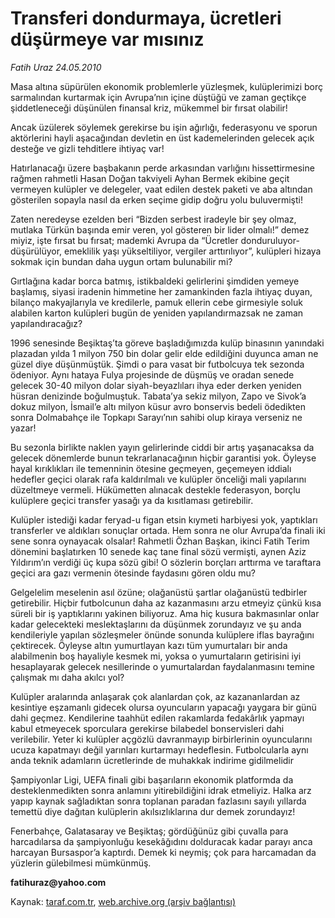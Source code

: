 # Transferi dondurmaya, ücretleri düşürmeye var mısınız

*Fatih Uraz 24.05.2010*

<div class="yazi"><p>Masa altına süpürülen ekonomik problemlerle yüzleşmek, kulüplerimizi borç sarmalından kurtarmak için Avrupa’nın içine düştüğü ve zaman geçtikçe şiddetleneceği düşünülen finansal kriz, mükemmel bir fırsat olabilir!</p>
<p>Ancak üzülerek söylemek gerekirse bu işin ağırlığı, federasyonu ve sporun aktörlerini hayli aşacağından devletin en üst kademelerinden gelecek açık desteğe ve gizli tehditlere ihtiyaç var!</p>
<p>Hatırlanacağı üzere başbakanın perde arkasından varlığını hissettirmesine rağmen rahmetli Hasan Doğan takviyeli Ayhan Bermek ekibine geçit vermeyen kulüpler ve delegeler, vaat edilen destek paketi ve aba altından gösterilen sopayla nasıl da erken seçime gidip doğru yolu buluvermişti!</p>
<p>Zaten neredeyse ezelden beri “Bizden serbest iradeyle bir şey olmaz, mutlaka Türkün başında emir veren, yol gösteren bir lider olmalı!” demez miyiz, işte fırsat bu fırsat; mademki Avrupa da “Ücretler donduruluyor-düşürülüyor, emeklilik yaşı yükseltiliyor, vergiler arttırılıyor”, kulüpleri hizaya sokmak için bundan daha uygun ortam bulunabilir mi?</p>
<p>Gırtlağına kadar borca batmış, istikbaldeki gelirlerini şimdiden yemeye başlamış, siyasi iradenin himmetine her zamankinden fazla ihtiyaç duyan, bilanço makyajlarıyla ve kredilerle, pamuk ellerin cebe girmesiyle soluk alabilen karton kulüpleri bugün de yeniden yapılandırmazsak ne zaman yapılandıracağız?</p>
<p>1996 senesinde Beşiktaş’ta göreve başladığımızda kulüp binasının yanındaki plazadan yılda 1 milyon 750 bin dolar gelir elde edildiğini duyunca aman ne güzel diye düşünmüştük. Şimdi o para vasat bir futbolcuya tek sezonda ödeniyor. Aynı hataya Fulya projesinde de düşmüş ve oradan senede gelecek 30-40 milyon dolar siyah-beyazlıları ihya eder derken yeniden hüsran denizinde boğulmuştuk. Tabata’ya sekiz milyon, Zapo ve Sivok’a dokuz milyon, İsmail’e altı milyon küsur avro bonservis bedeli ödedikten sonra Dolmabahçe ile Topkapı Sarayı’nın sahibi olup kiraya verseniz ne yazar!</p>
<p>Bu sezonla birlikte naklen yayın gelirlerinde ciddi bir artış yaşanacaksa da gelecek dönemlerde bunun tekrarlanacağının hiçbir garantisi yok. Öyleyse hayal kırıklıkları ile temenninin ötesine geçmeyen, geçemeyen iddialı hedefler geçici olarak rafa kaldırılmalı ve kulüpler önceliği mali yapılarını düzeltmeye vermeli. Hükümetten alınacak destekle federasyon, borçlu kulüplere geçici transfer yasağı ya da kısıtlaması getirebilir.</p>
<p>Kulüpler istediği kadar feryad-u figan etsin kıymeti harbiyesi yok, yaptıkları transferler ve aldıkları sonuçlar ortada. Hem sonra ne olur Avrupa’da finali iki sene sonra oynayacak olsalar! Rahmetli Özhan Başkan, ikinci Fatih Terim dönemini başlatırken 10 senede kaç tane final sözü vermişti, aynen Aziz Yıldırım’ın verdiği üç kupa sözü gibi! O sözlerin borçları arttırma ve taraftara geçici ara gazı vermenin ötesinde faydasını gören oldu mu?</p>
<p>Gelgelelim meselenin asıl özüne; olağanüstü şartlar olağanüstü tedbirler getirebilir. Hiçbir futbolcunun daha az kazanmasını arzu etmeyiz çünkü kısa süreli bir iş yaptıklarını yakinen biliyoruz. Ama hiç kusura bakmasınlar onlar kadar gelecekteki meslektaşlarını da düşünmek zorundayız ve şu anda kendileriyle yapılan sözleşmeler önünde sonunda kulüplere iflas bayrağını çektirecek. Öyleyse altın yumurtlayan kazı tüm yumurtaları bir anda alabilmenin boş hayaliyle kesmek mi, yoksa o yumurtaların getirisini iyi hesaplayarak gelecek nesillerinde o yumurtalardan faydalanmasını temine çalışmak mı daha akılcı yol?</p>
<p>Kulüpler aralarında anlaşarak çok alanlardan çok, az kazananlardan az kesintiye eşzamanlı gidecek olursa oyuncuların yapacağı yaygara bir günü dahi geçmez. Kendilerine taahhüt edilen rakamlarda fedakârlık yapmayı kabul etmeyecek sporculara gerekirse bilabedel bonservisleri dahi verilebilir. Yeter ki kulüpler açgözlü davranmayıp birbirlerinin oyuncularını ucuza kapatmayı değil yarınları kurtarmayı hedeflesin. Futbolcularla aynı anda teknik adamların ücretlerinde de muhakkak indirime gidilmelidir</p>
<p>Şampiyonlar Ligi, UEFA finali gibi başarıların ekonomik platformda da desteklenmedikten sonra anlamını yitirebildiğini idrak etmeliyiz. Halka arz yapıp kaynak sağladıktan sonra toplanan paradan fazlasını sayılı yıllarda temettü diye dağıtan kulüplerin akılsızlıklarına dur demek zorundayız!</p>
<p>Fenerbahçe, Galatasaray ve Beşiktaş; gördüğünüz gibi çuvalla para harcadılarsa da şampiyonluğu kesekâğıdını dolduracak kadar parayı anca harcayan Bursaspor’a kaptırdı. Demek ki neymiş; çok para harcamadan da yüzlerin gülebilmesi mümkünmüş.</p><b>
<p>fatihuraz@yahoo.com</p></b></div>

Kaynak: [taraf.com.tr](http://www.taraf.com.tr:80/fatih-uraz/makale-transferi-dondurmaya-ucretleri-dusurmeye-var.htm), [web.archive.org (arşiv bağlantısı)](http://web.archive.org/web/20100526000636/http://www.taraf.com.tr:80/fatih-uraz/makale-transferi-dondurmaya-ucretleri-dusurmeye-var.htm)
